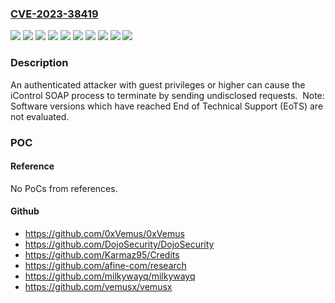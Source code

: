 ### [CVE-2023-38419](https://cve.mitre.org/cgi-bin/cvename.cgi?name=CVE-2023-38419)
![](https://img.shields.io/static/v1?label=Product&message=BIG-IP&color=blue)
![](https://img.shields.io/static/v1?label=Product&message=BIG-IQ&color=blue)
![](https://img.shields.io/static/v1?label=Version&message=13.1.0%20&color=brightgreen)
![](https://img.shields.io/static/v1?label=Version&message=14.1.0%20&color=brightgreen)
![](https://img.shields.io/static/v1?label=Version&message=15.1.0%20&color=brightgreen)
![](https://img.shields.io/static/v1?label=Version&message=16.1.0%20&color=brightgreen)
![](https://img.shields.io/static/v1?label=Version&message=17.1.0%20&color=brightgreen)
![](https://img.shields.io/static/v1?label=Version&message=8.2.0%20&color=brightgreen)
![](https://img.shields.io/static/v1?label=Version&message=8.3.0%20&color=brightgreen)
![](https://img.shields.io/static/v1?label=Vulnerability&message=CWE-755%20Improper%20Handling%20of%20Exceptional%20Conditions&color=brightgreen)

### Description

An authenticated attacker with guest privileges or higher can cause the iControl SOAP process to terminate by sending undisclosed requests.  Note: Software versions which have reached End of Technical Support (EoTS) are not evaluated.

### POC

#### Reference
No PoCs from references.

#### Github
- https://github.com/0xVemus/0xVemus
- https://github.com/DojoSecurity/DojoSecurity
- https://github.com/Karmaz95/Credits
- https://github.com/afine-com/research
- https://github.com/milkywayq/milkywayq
- https://github.com/vemusx/vemusx

